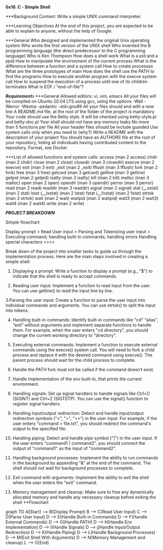 ****0x16. C - Simple Shell****

***Background Context:
Write a simple UNIX command interpreter.

***Learning Objectives
At the end of this project, you are expected to be able to explain to anyone, without the help of Google:

***General
Who designed and implemented the original Unix operating system
Who wrote the first version of the UNIX shell
Who invented the B programming language (the direct predecessor to the C programming language)
Who is Ken Thompson
How does a shell work
What is a pid and a ppid
How to manipulate the environment of the current process
What is the difference between a function and a system call
How to create processes
What are the three prototypes of main
How does the shell use the PATH to find the programs
How to execute another program with the execve system call
How to suspend the execution of a process until one of its children terminates
What is EOF / “end-of-file”?

*****Requirement*****s
***General
Allowed editors: vi, vim, emacs
All your files will be compiled on Ubuntu 20.04 LTS using gcc, using the options -Wall -Werror -Wextra -pedantic -std=gnu89
All your files should end with a new line
A README.md file, at the root of the folder of the project is mandatory
Your code should use the Betty style. It will be checked using betty-style.pl and betty-doc.pl
Your shell should not have any memory leaks
No more than 5 functions per file
All your header files should be include guarded
Use system calls only when you need to (why?)
Write a README with the description of your project
You should have an AUTHORS file at the root of your repository, listing all individuals having contributed content to the repository. Format, see Docker

***List of allowed functions and system calls:
access (man 2 access)
chdir (man 2 chdir)
close (man 2 close)
closedir (man 3 closedir)
execve (man 2 execve)
exit (man 3 exit)
_exit (man 2 _exit)
fflush (man 3 fflush)
fork (man 2 fork)
free (man 3 free)
getcwd (man 3 getcwd)
getline (man 3 getline)
getpid (man 2 getpid)
isatty (man 3 isatty)
kill (man 2 kill)
malloc (man 3 malloc)
open (man 2 open)
opendir (man 3 opendir)
perror (man 3 perror)
read (man 2 read)
readdir (man 3 readdir)
signal (man 2 signal)
stat (__xstat) (man 2 stat)
lstat (__lxstat) (man 2 lstat)
fstat (__fxstat) (man 2 fstat)
strtok (man 3 strtok)
wait (man 2 wait)
waitpid (man 2 waitpid)
wait3 (man 2 wait3)
wait4 (man 2 wait4)
write (man 2 write)

*****PROJECT BREAKDOWN*****

Simple flowchart:

Display prompt > Read User input > Parsing and Tokenizing user input > Executing command; handling built-in commands; handling errors Handling special characters >>>>

Break down of the project into smaller tasks to guide us through the implementation process. Here are the main steps involved in creating a simple shell:
1. Displaying a prompt: Write a function to display a prompt (e.g., "$") to indicate that the shell is ready to accept commands.

2. Reading user input: Implement a function to read input from the user. You can use getline() to read the input line by line.

3.Parsing the user input: Create a function to parse the user input into individual commands and arguments. You can use strtok() to split the input into tokens.

 4. Handling built-in commands: Identify built-in commands like "cd" “alias”, “exit” without arguments and implement separate functions to handle them. For example, when the user enters "cd directory", you should change the current working directory to "directory".

5. Executing external commands: Implement a function to execute external commands using the execve() system call. You will need to fork a child process and replace it with the desired command using execve(). The parent process should wait for the child process to complete.

6. Handle the PATH fork must not be called if the command doesn’t exist.

7. Handle Implementation of the env built-in, that prints the current environment.

8. Handling signals: Set up signal handlers to handle signals like Ctrl+C (SIGINT) and Ctrl+Z (SIGTSTP). You can use the signal() function to register signal handlers.

9. Handling input/output redirection: Detect and handle input/output redirection symbols ("<", ">", ">>") in the user input. For example, if the user enters "command > file.txt", you should redirect the command's output to the specified file.

10. Handling piping: Detect and handle pipe symbol ("|") in the user input. If the user enters "command1 | command2", you should connect the output of "command1" as the input of "command2".

11. Handling background processes: Implement the ability to run commands in the background by appending "&" at the end of the command. The shell should not wait for background processes to complete.

12. Exit command with arguments: Implement the ability to exit the shell when the user enters the "exit" command.

13. Memory management and cleanup: Make sure to free any dynamically allocated memory and handle any necessary cleanup before exiting the shell
**Flowchart

graph TD
A[Start] --> B(Display Prompt)
B --> C(Read User Input)
C --> D(Parse User Input)
D --> E(Handle Built-in Commands)
D --> F(Handle External Commands)
D --> G(Handle PATH)
D --> H(Handle Env Implementation)
D --> I(Handle Signals)
D --> j(Handle Input/Output Redirection)
D --> K(Handle Piping)
D --> L(Handle Background Processes)
D --> M(Exit Shell With Arguments)
D --> N(Memory Management and cleanup)
L --> O[End]
